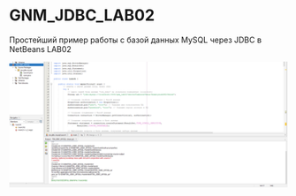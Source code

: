 # GNM_JDBC_LAB02
Простейший пример работы с базой данных MySQL через JDBC в NetBeans LAB02

![srcreenshot](1.png)


```
